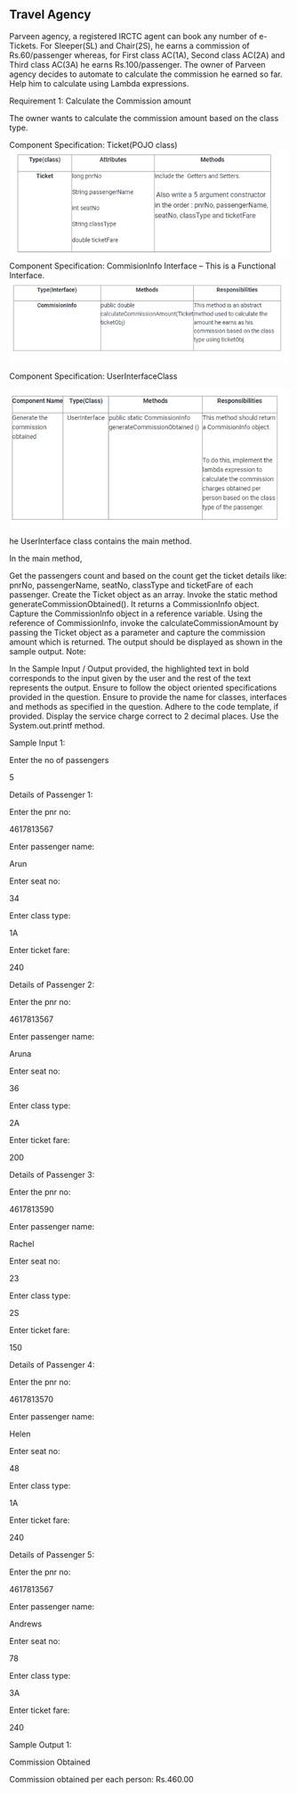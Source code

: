 ## Travel Agency

Parveen agency, a registered IRCTC agent can book any number of e-Tickets. For Sleeper(SL) and Chair(2S), he earns a commission of Rs.60/passenger whereas, for First class AC(1A), Second class AC(2A) and Third class AC(3A) he earns Rs.100/passenger. The owner of Parveen agency decides to automate to calculate the commission he earned so far. Help him to calculate using Lambda expressions.

Requirement 1: Calculate the Commission amount

The owner wants to calculate the commission amount based on the class type.

Component Specification: Ticket(POJO class)
![img.png](img.png)
Component Specification: CommisionInfo Interface – This is a Functional Interface.
![img2.PNG](img2.png)

Component Specification: UserInterfaceClass

![img3.PNG](img3.png)

he UserInterface class contains the main method.

In the main method,

Get the passengers count and based on the count get the ticket details like: pnrNo, passengerName, seatNo, classType and ticketFare of each passenger.
Create the Ticket object as an array.
Invoke the static method generateCommissionObtained(). It returns a CommissionInfo object.
Capture the CommissionInfo object in a reference variable.
Using the reference of CommissionInfo, invoke the calculateCommissionAmount by passing the Ticket object as a parameter and capture the commission amount which is returned.
The output should be displayed as shown in the sample output.
Note:

In the Sample Input / Output provided, the highlighted text in bold corresponds to the input given by the user and the rest of the text represents the output.
Ensure to follow the object oriented specifications provided in the question.
Ensure to provide the name for classes, interfaces and methods as specified in the question.
Adhere to the code template, if provided.
Display the service charge correct to 2 decimal places. Use the System.out.printf method.


Sample Input 1:

Enter the no of passengers

5

Details of Passenger 1:

Enter the pnr no:

4617813567

Enter passenger name:

Arun

Enter seat no:

34

Enter class type:

1A

Enter ticket fare:

240

Details of Passenger 2:

Enter the pnr no:

4617813567

Enter passenger name:

Aruna

Enter seat no:

36

Enter class type:

2A

Enter ticket fare:

200

Details of Passenger 3:

Enter the pnr no:

4617813590

Enter passenger name:

Rachel

Enter seat no:

23

Enter class type:

2S

Enter ticket fare:

150

Details of Passenger 4:

Enter the pnr no:

4617813570

Enter passenger name:

Helen

Enter seat no:

48

Enter class type:

1A

Enter ticket fare:

240

Details of Passenger 5:

Enter the pnr no:

4617813567

Enter passenger name:

Andrews

Enter seat no:

78

Enter class type:

3A

Enter ticket fare:

240

Sample Output 1:

Commission Obtained

Commission obtained per each person: Rs.460.00 



